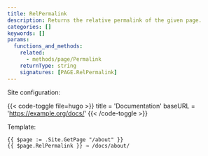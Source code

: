 ```yaml
---
title: RelPermalink
description: Returns the relative permalink of the given page.
categories: []
keywords: []
params:
  functions_and_methods:
    related:
      - methods/page/Permalink
    returnType: string
    signatures: [PAGE.RelPermalink]
---
```


Site configuration:

{{< code-toggle file=hugo >}}
title = 'Documentation'
baseURL = 'https://example.org/docs/'
{{< /code-toggle >}}

Template:

```go-html-template
{{ $page := .Site.GetPage "/about" }}
{{ $page.RelPermalink }} → /docs/about/
```
